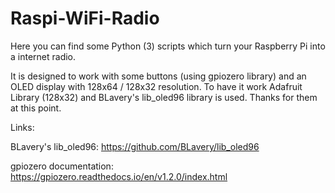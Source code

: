# Raspi-WiFi-Radio

Here you can find some Python (3) scripts which turn your Raspberry Pi into a internet radio.

It is designed to work with some buttons (using gpiozero library)
and an OLED display with 128x64 / 128x32 resolution. 
To have it work Adafruit Library (128x32) and BLavery's lib_oled96 library is used.
Thanks for them at this point.


Links:

BLavery's lib_oled96: https://github.com/BLavery/lib_oled96

gpiozero documentation: https://gpiozero.readthedocs.io/en/v1.2.0/index.html
